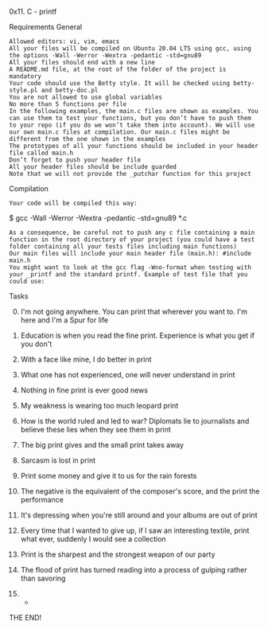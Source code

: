 0x11. C - printf

Requirements
General

    Allowed editors: vi, vim, emacs
    All your files will be compiled on Ubuntu 20.04 LTS using gcc, using the options -Wall -Werror -Wextra -pedantic -std=gnu89
    All your files should end with a new line
    A README.md file, at the root of the folder of the project is mandatory
    Your code should use the Betty style. It will be checked using betty-style.pl and betty-doc.pl
    You are not allowed to use global variables
    No more than 5 functions per file
    In the following examples, the main.c files are shown as examples. You can use them to test your functions, but you don’t have to push them to your repo (if you do we won’t take them into account). We will use our own main.c files at compilation. Our main.c files might be different from the one shown in the examples
    The prototypes of all your functions should be included in your header file called main.h
    Don’t forget to push your header file
    All your header files should be include guarded
    Note that we will not provide the _putchar function for this project

Compilation

    Your code will be compiled this way:

$ gcc -Wall -Werror -Wextra -pedantic -std=gnu89 *.c

    As a consequence, be careful not to push any c file containing a main function in the root directory of your project (you could have a test folder containing all your tests files including main functions)
    Our main files will include your main header file (main.h): #include main.h
    You might want to look at the gcc flag -Wno-format when testing with your _printf and the standard printf. Example of test file that you could use:

Tasks

0. I'm not going anywhere. You can print that wherever you want to. I'm here and I'm a Spur for life 

 1. Education is when you read the fine print. Experience is what you get if you don't

2. With a face like mine, I do better in print 

3. What one has not experienced, one will never understand in print 

4. Nothing in fine print is ever good news 

5. My weakness is wearing too much leopard print

6. How is the world ruled and led to war? Diplomats lie to journalists and believe these lies when they see them in print 

7. The big print gives and the small print takes away 

8. Sarcasm is lost in print 

9. Print some money and give it to us for the rain forests 

10. The negative is the equivalent of the composer's score, and the print the performance 

11. It's depressing when you're still around and your albums are out of print 

12. Every time that I wanted to give up, if I saw an interesting textile, print what ever, suddenly I would see a collection

13. Print is the sharpest and the strongest weapon of our party 

14. The flood of print has turned reading into a process of gulping rather than savoring 

15. * 

THE END!